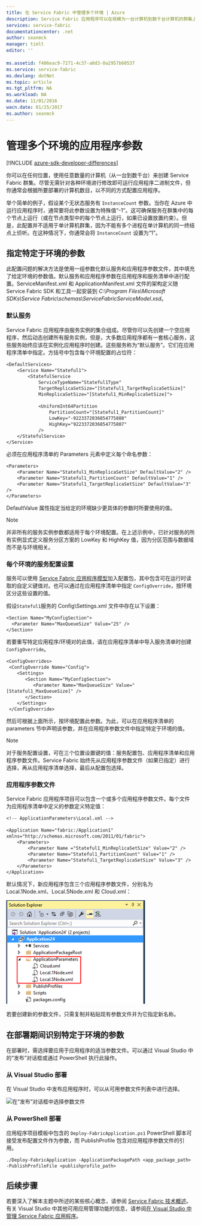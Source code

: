 ```yaml
---
title: 在 Service Fabric 中管理多个环境 | Azure
description: Service Fabric 应用程序可以在规模为一台计算机到数千台计算机的群集上运行。在某些情况下，你需要以不同的方式针对各种环境配置你的应用程序。本文介绍如何为每个环境定义不同的应用程序参数。
services: service-fabric
documentationcenter: .net
author: seanmck
manager: timlt
editor: ''

ms.assetid: f406eac9-7271-4c37-a0d3-0a2957b60537
ms.service: service-fabric
ms.devlang: dotNet
ms.topic: article
ms.tgt_pltfrm: NA
ms.workload: NA
ms.date: 11/01/2016
wacn.date: 01/25/2017
ms.author: seanmck
---
```


# 管理多个环境的应用程序参数

[!INCLUDE [azure-sdk-developer-differences](../../includes/azure-sdk-developer-differences.md)]

你可以在任何位置，使用任意数量的计算机（从一台到数千台）来创建 Service Fabric 群集。尽管无需针对各种环境进行修改即可运行应用程序二进制文件，但你通常会根据所要部署的计算机数目，以不同的方式配置应用程序。

举个简单的例子，假设某个无状态服务有 `InstanceCount` 参数。当你在 Azure 中运行应用程序时，通常要将此参数设置为特殊值“-1”。这可确保服务在群集中的每个节点上运行（或在节点类型中的每个节点上运行，如果已设置放置约束）。但是，此配置并不适用于单计算机群集，因为不能有多个进程在单计算机的同一终结点上侦听。在这种情况下，你通常会将 `InstanceCount` 设置为“1”。

## 指定特定于环境的参数

此配置问题的解决方法是使用一组参数化默认服务和应用程序参数文件，其中填充了给定环境的参数值。默认服务和应用程序参数在应用程序和服务清单中进行配置。ServiceManifest.xml 和 ApplicationManifest.xml 文件的架构定义随 Service Fabric SDK 和工具一起安装到 *C:\\Program Files\\Microsoft SDKs\\Service Fabric\\schemas\\ServiceFabricServiceModel.xsd*。

### 默认服务

Service Fabric 应用程序由服务实例的集合组成。尽管你可以先创建一个空应用程序，然后动态创建所有服务实例，但是，大多数应用程序都有一套核心服务，这些服务始终应该在实例化应用程序时创建。这些服务称为“默认服务”。它们在应用程序清单中指定。方括号中包含每个环境配置的占位符：

```
<DefaultServices>
    <Service Name="Stateful1">
        <StatefulService
            ServiceTypeName="Stateful1Type"
            TargetReplicaSetSize="[Stateful1_TargetReplicaSetSize]"
            MinReplicaSetSize="[Stateful1_MinReplicaSetSize]">

            <UniformInt64Partition
                PartitionCount="[Stateful1_PartitionCount]"
                LowKey="-9223372036854775808"
                HighKey="9223372036854775807"
            />
    </StatefulService>
</Service>
```
  </DefaultServices>

必须在应用程序清单的 Parameters 元素中定义每个命名参数：

```
<Parameters>
    <Parameter Name="Stateful1_MinReplicaSetSize" DefaultValue="2" />
    <Parameter Name="Stateful1_PartitionCount" DefaultValue="1" />
    <Parameter Name="Stateful1_TargetReplicaSetSize" DefaultValue="3" />
</Parameters>
```

DefaultValue 属性指定当给定的环境缺少更具体的参数时所要使用的值。

>[!NOTE]
> 并非所有的服务实例参数都适用于每个环境配置。在上述示例中，已针对服务的所有实例显式定义服务分区方案的 LowKey 和 HighKey 值，因为分区范围与数据域而不是与环境相关。

### 每个环境的服务配置设置

服务可以使用 [Service Fabric 应用程序模型](./service-fabric-application-model.md)加入配置包，其中包含可在运行时读取的自定义键值对。也可以通过在应用程序清单中指定 `ConfigOverride`，按环境区分这些设置的值。

假设`Stateful1`服务的 Config\\Settings.xml 文件中存在以下设置：

```
<Section Name="MyConfigSection">
  <Parameter Name="MaxQueueSize" Value="25" />
</Section>
```

若要重写特定应用程序/环境对的此值，请在应用程序清单中导入服务清单时创建 `ConfigOverride`。

```
<ConfigOverrides>
 <ConfigOverride Name="Config">
    <Settings>
       <Section Name="MyConfigSection">
          <Parameter Name="MaxQueueSize" Value="[Stateful1_MaxQueueSize]" />
       </Section>
    </Settings>
 </ConfigOverride>
```
  </ConfigOverrides>

然后可根据上面所示，按环境配置此参数。为此，可以在应用程序清单的 parameters 节中声明该参数，并在应用程序参数文件中指定特定于环境的值。

>[!NOTE]
> 对于服务配置设置，可在三个位置设置键的值：服务配置包、应用程序清单和应用程序参数文件。Service Fabric 始终先从应用程序参数文件（如果已指定）进行选择，再从应用程序清单选择，最后从配置包选择。

### 应用程序参数文件

Service Fabric 应用程序项目可以包含一个或多个应用程序参数文件。每个文件为应用程序清单中定义的参数定义特定值：

```
<!-- ApplicationParameters\Local.xml -->

<Application Name="fabric:/Application1" xmlns="http://schemas.microsoft.com/2011/01/fabric">
    <Parameters>
        <Parameter Name ="Stateful1_MinReplicaSetSize" Value="2" />
        <Parameter Name="Stateful1_PartitionCount" Value="1" />
        <Parameter Name="Stateful1_TargetReplicaSetSize" Value="3" />
    </Parameters>
</Application>
```

默认情况下，新应用程序包含三个应用程序参数文件，分别名为 Local.1Node.xml、Local.5Node.xml 和 Cloud.xml：

![解决方案资源管理器中的应用程序参数文件][app-parameters-solution-explorer]  

若要创建新的参数文件，只需复制并粘贴现有参数文件并为它指定新名称。

## 在部署期间识别特定于环境的参数

在部署时，需选择要应用于应用程序的适当参数文件。可以通过 Visual Studio 中的“发布”对话框或通过 PowerShell 执行此操作。

### 从 Visual Studio 部署

在 Visual Studio 中发布应用程序时，可以从可用参数文件列表中进行选择。

![在“发布”对话框中选择参数文件][publishdialog]

### 从 PowerShell 部署

应用程序项目模板中包含的 `Deploy-FabricApplication.ps1` PowerShell 脚本可接受发布配置文件作为参数，而 PublishProfile 包含对应用程序参数文件的引用。

```
./Deploy-FabricApplication -ApplicationPackagePath <app_package_path> -PublishProfileFile <publishprofile_path>
```

## 后续步骤

若要深入了解本主题中所述的某些核心概念，请参阅 [Service Fabric 技术概述](./service-fabric-technical-overview.md)。有关 Visual Studio 中其他可用应用管理功能的信息，请参阅[在 Visual Studio 中管理 Service Fabric 应用程序](./service-fabric-manage-application-in-visual-studio.md)。

<!-- Image references -->

[publishdialog]: ./media/service-fabric-manage-multiple-environment-app-configuration/publish-dialog-choose-app-config.png
[app-parameters-solution-explorer]: ./media/service-fabric-manage-multiple-environment-app-configuration/app-parameters-in-solution-explorer.png

<!---HONumber=Mooncake_Quality_Review_0125_2017-->